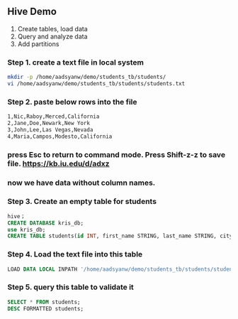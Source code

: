 Hive Demo
---------------------
1. Create tables, load data
2. Query and analyze data
3. Add partitions

### Step 1. create a text file in local system
```sh
mkdir -p /home/aadsyanw/demo/students_tb/students/
vi /home/aadsyanw/demo/students_tb/students/students.txt
```

### Step 2. paste below rows into the file
```sh
1,Nic,Raboy,Merced,California
2,Jane,Doe,Newark,New York
3,John,Lee,Las Vegas,Nevada
4,Maria,Campos,Modesto,California
```
### press Esc to return to command mode.  Press Shift-z-z to save file. https://kb.iu.edu/d/adxz
### now we have data without column names.

### Step 3. Create an empty table for students
```sql
hive；
CREATE DATABASE kris_db;
use kris_db;
CREATE TABLE students(id INT, first_name STRING, last_name STRING, city STRING, state STRING) ROW FORMAT DELIMITED FIELDS TERMINATED BY ',';
```

### Step 4. Load the text file into this table

```sql
LOAD DATA LOCAL INPATH '/home/aadsyanw/demo/students_tb/students/students.txt' OVERWRITE INTO TABLE students;
```

### Step 5. query this table to validate it
```sql
SELECT * FROM students;
DESC FORMATTED students;
```

